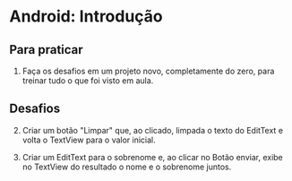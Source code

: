 # Android: Introdução

## Para praticar

1. Faça os desafios em um projeto novo, completamente do zero, para treinar tudo o que foi visto em aula.

## Desafios

2. Criar um botão "Limpar" que, ao clicado, limpada o texto do EditText e volta o TextView para o valor inicial.

3. Criar um EditText para o sobrenome e, ao clicar no Botão enviar, exibe no TextView do resultado o nome e o sobrenome juntos.